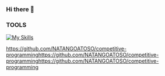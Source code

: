 ### Hi there 👋

### TOOLS

[![My Skills](https://skillicons.dev/icons?i=cpp,js,ts,html,css,angular,python,github,git)](https://skillicons.dev)

https://github.com/NATANGOATOSO/competitive-programminghttps://github.com/NATANGOATOSO/competitive-programminghttps://github.com/NATANGOATOSO/competitive-programming
<!--
[![Anurag's GitHub stats](https://github-readme-stats.vercel.app/api?username=NATANGOATOSO)](https://github.com/anuraghazra/github-readme-stats)

**NATANGOATOSO/NATANGOATOSO** is a ✨ _special_ ✨ repository because its `README.md` (this file) appears on your GitHub profile.

Here are some ideas to get you started:

- 🔭 I’m currently working on ...
- 🌱 I’m currently learning ...
- 👯 I’m looking to collaborate on ...
- 🤔 I’m looking for help with ...
- 💬 Ask me about ...
- 📫 How to reach me: ...
- 😄 Pronouns: ...
- ⚡ Fun fact: ...
-->
